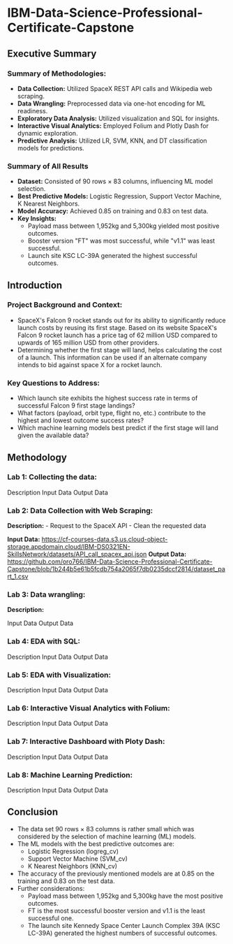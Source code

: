 # IBM-Data-Science-Professional-Certificate-Capstone

## Executive Summary

### Summary of Methodologies:
- **Data Collection:** Utilized SpaceX REST API calls and Wikipedia web scraping.
- **Data Wrangling:** Preprocessed data via one-hot encoding for ML readiness.
- **Exploratory Data Analysis:** Utilized visualization and SQL for insights.
- **Interactive Visual Analytics:** Employed Folium and Plotly Dash for dynamic exploration.
- **Predictive Analysis:** Utilized LR, SVM, KNN, and DT classification models for predictions.

### Summary of All Results
- **Dataset:** Consisted of 90 rows × 83 columns, influencing ML model selection.
- **Best Predictive Models:** Logistic Regression, Support Vector Machine, K Nearest Neighbors.
- **Model Accuracy:** Achieved 0.85 on training and 0.83 on test data.
- **Key Insights:**
    - Payload mass between 1,952kg and 5,300kg yielded most positive outcomes.
    - Booster version "FT" was most successful, while "v1.1" was least successful.
    - Launch site KSC LC-39A generated the highest successful outcomes.

## Introduction

### Project Background and Context:
- SpaceX's Falcon 9 rocket stands out for its ability to significantly reduce launch costs by reusing its first stage.      Based on its website SpaceX's Falcon 9 rocket launch  has a price tag of 62 million USD compared to upwards of 165        million USD from other providers.
- Determining whether the first stage will land, helps calculating the cost of a launch. This information can be used if    an alternate company intends to bid against space X for a rocket launch.

### Key Questions to Address:
- Which launch site exhibits the highest success rate in terms of successful Falcon 9 first stage landings? 
- What factors (payload, orbit type, flight no, etc.) contribute to the highest and lowest outcome success rates? 
- Which machine learning models best predict if the first stage will land given the available data?

## Methodology

### Lab 1: Collecting the data:
Description
Input Data
Output Data

### Lab 2: Data Collection with Web Scraping:
**Description:** 
    - Request to the SpaceX API
    - Clean the requested data

**Input Data:**     https://cf-courses-data.s3.us.cloud-object-storage.appdomain.cloud/IBM-DS0321EN-SkillsNetwork/datasets/API_call_spacex_api.json
**Output Data:**    https://github.com/oro766/IBM-Data-Science-Professional-Certificate-Capstone/blob/1b244b5e61b5fcdb754a2065f7db0235dccf2814/dataset_part_1.csv

### Lab 3: Data wrangling: 
**Description:**

Input Data
Output Data

### Lab 4: EDA with SQL: 
Description
Input Data
Output Data

### Lab 5: EDA with Visualization:
Description
Input Data
Output Data

### Lab 6: Interactive Visual Analytics with Folium:
Description
Input Data
Output Data

### Lab 7: Interactive Dashboard with Ploty Dash: 
Description
Input Data
Output Data

### Lab 8: Machine Learning Prediction:
Description
Input Data
Output Data

## Conclusion
- The data set 90 rows × 83 columns is rather small which was considered by the selection of machine learning (ML) models.
- The ML models with the best predictive outcomes are:
    - Logistic Regression (logreg_cv)
    - Support Vector Machine (SVM_cv)
    - K Nearest Neighbors (KNN_cv)
- The accuracy of the previously mentioned models are at 0.85 on the training and 0.83 on the test data.
- Further considerations:
    - Payload mass between 1,952kg and 5,300kg have the most positive outcomes.
    - FT is the most successful booster version and v1.1 is the least successful one. 
    - The launch site Kennedy Space Center Launch Complex 39A (KSC LC-39A) generated the highest numbers of successful          outcomes.

